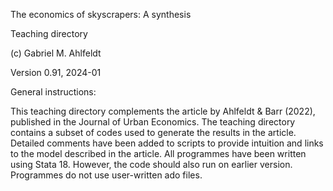 The economics of skyscrapers: A synthesis

Teaching directory

(c) Gabriel M. Ahlfeldt

Version 0.91, 2024-01

General instructions:

This teaching directory complements the article by Ahlfeldt & Barr (2022), published in the Journal of Urban Economics. The teaching directory contains a subset of codes used to generate the results in the article. Detailed comments have been added to scripts to provide intuition and links to the model described in the article. All programmes have been written using Stata 18. However, the code should also run on earlier version. Programmes do not use user-written ado files. 
